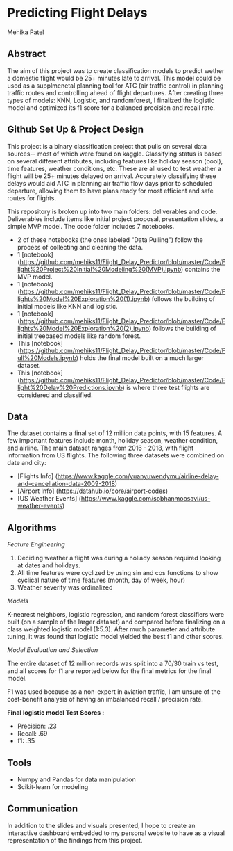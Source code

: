 # Predicting Flight Delays
Mehika Patel

## Abstract
The aim of this project was to create classification models to predict wether a domestic flight would be 25+ minutes late to arrival. This model could be used as a supplmenetal planning tool for ATC (air traffic control) in planning traffic routes and controlling ahead of flight departures. After creating three types of models: KNN, Logistic, and randomforest, I finalized the logistic model and optimized its f1 score for a balanced precision and recall rate. 


## Github Set Up & Project Design
This project is a binary classification project that pulls on several data sources-- most of which were found on kaggle. Classifying status is based on several different attributes, including features like holiday season (bool), time features, weather conditions, etc. These are all used to test weather a flight will be 25+ minutes delayed on arrival. Accurately classifying these delays would aid ATC in planning air traffic flow days prior to scheduled departure, allowing them to have plans ready for most efficient and safe routes for flights.

This repository is broken up into two main folders: deliverables and code. Deliverables include items like initial project proposal, presentation slides, a simple MVP model.
The code folder includes 7 notebooks. 
- 2 of these notebooks (the ones labeled "Data Pulling") follow the process of collecting and cleaning the data.
- 1 [notebook] (https://github.com/mehiks11/Flight_Delay_Predictor/blob/master/Code/Flight%20Project%20Initial%20Modeling%20(MVP).ipynb) contains the MVP model.
- 1 [notebook] (https://github.com/mehiks11/Flight_Delay_Predictor/blob/master/Code/Flights%20Model%20Exploration%20(1).ipynb) follows the building of initial models like KNN and logistic.
- 1 [notebook] (https://github.com/mehiks11/Flight_Delay_Predictor/blob/master/Code/Flights%20Model%20Exploration%20(2).ipynb) follows the building of initial treebased models like random forest.
- This [notebook] (https://github.com/mehiks11/Flight_Delay_Predictor/blob/master/Code/Full%20Models.ipynb) holds the final model built on a much larger dataset. 
- This [notebook] (https://github.com/mehiks11/Flight_Delay_Predictor/blob/master/Code/Flight%20Delay%20Predictions.ipynb) is where three test flights are considered and classified.



## Data
The dataset contains a final set of 12 million data points, with 15 features. A few important features include month, holiday season, weather condition, and airline. The main dataset ranges from 2016 - 2018, with flight information from US flights. The following three datasets were combined on date and city:
* [Flights Info] (https://www.kaggle.com/yuanyuwendymu/airline-delay-and-cancellation-data-2009-2018)
* [Airport Info] (https://datahub.io/core/airport-codes)
* [US Weather Events] (https://www.kaggle.com/sobhanmoosavi/us-weather-events)


## Algorithms

*Feature Engineering*
1. Deciding weather a flight was during a holiady season required looking at dates and holidays.
2. All time features were cyclized by using sin and cos functions to show cyclical nature of time features (month, day of week, hour)
3. Weather severity was ordinalized 

*Models*
  
K-nearest neighbors, logistic regression, and random forest classifiers were built (on a sample of the larger dataset) and compared before finalizing on a class weighted logistic model (1:5.3). After much parameter and attribute tuning, it was found that logistic model yielded the best f1 and other scores. 

*Model Evaluation and Selection*

The entire dataset of 12 million records was split into a 70/30 train vs test, and all scores for f1 are reported below for the final metrics for the final model.

F1 was used because as a non-expert in aviation traffic, I am unsure of the cost-benefit analysis of having an imbalanced recall / precision rate. 

**Final logistic model Test Scores :**   
- Precision: .23 
- Recall: .69
- f1: .35


## Tools
- Numpy and Pandas for data manipulation
- Scikit-learn for modeling


## Communication
In addition to the slides and visuals presented, I hope to create an interactive dashboard embedded to my personal website to have as a visual representation of the findings from this project.
